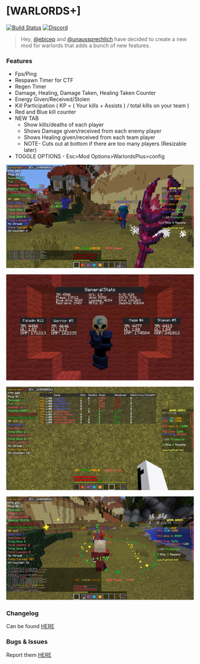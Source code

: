 # [WARLORDS+]
[![Build Status](https://travis-ci.com/unaussprechlich/warlordsplus.svg?branch=master)](https://travis-ci.com/unaussprechlich/warlordsplus)
[ ![Discord](https://img.shields.io/discord/707725615247130635.svg?colorB=7289DA&logo=data:image/png;base64,iVBORw0KGgoAAAANSUhEUgAAAHYAAABWAgMAAABnZYq0AAAACVBMVEUAAB38%2FPz%2F%2F%2F%2Bm8P%2F9AAAAAXRSTlMAQObYZgAAAAFiS0dEAIgFHUgAAAAJcEhZcwAACxMAAAsTAQCanBgAAAAHdElNRQfhBxwQJhxy2iqrAAABoElEQVRIx7WWzdGEIAyGgcMeKMESrMJ6rILZCiiBg4eYKr%2Fd1ZAfgXFm98sJfAyGNwno3G9sLucgYGpQ4OGVRxQTREMDZjF7ILSWjoiHo1n%2BE03Aw8p7CNY5IhkYd%2F%2F6MtO3f8BNhR1QWnarCH4tr6myl0cWgUVNcfMcXACP1hKrGMt8wcAyxide7Ymcgqale7hN6846uJCkQxw6GG7h2MH4Czz3cLqD1zHu0VOXMfZjHLoYvsdd0Q7ZvsOkafJ1P4QXxrWFd14wMc60h8JKCbyQvImzlFjyGoZTKzohwWR2UzSONHhYXBQOaKKsySsahwGGDnb%2FiYPJw22sCqzirSULYy1qtHhXGbtgrM0oagBV4XiTJok3GoLoDNH8ooTmBm7ZMsbpFzi2bgPGoXWXME6XT%2BRJ4GLddxJ4PpQy7tmfoU2HPN6cKg%2BledKHBKlF8oNSt5w5g5o8eXhu1IOlpl5kGerDxIVT%2BztzKepulD8utXqpChamkzzuo7xYGk%2FkpSYuviLXun5bzdRf0Krejzqyz7Z3p0I1v2d6HmA07dofmS48njAiuMgAAAAASUVORK5CYII%3D) ](https://discord.gg/WVTRqwe)

> Hey, [@ebicep](https://github.com/ebicep) and [@unaussprechlich](https://github.com/unaussprechlich) have decided to create a new mod for warlords that adds a bunch of new features.

### Features
- Fps/Ping​
- Respawn Timer for CTF​
- Regen Timer​
- Damage, Healing, Damage Taken, Healing Taken Counter​
- Energy Given/Received/Stolen​
- Kill Participation ( KP = ( Your kills + Assists ) / total kills on your team )​
- Red and Blue kill counter​
- NEW TAB​
  - Show kills/deaths of each player
  - Shows Damage given/received from each enemy player
  - Shows Healing given/received from each team player
  - NOTE- Cuts out at bottom if there are too many players (Resizable later)​
- TOGGLE OPTIONS - Esc>Mod Options>WarlordsPlus>config

![Feature](images/2020-07-13_19.13.28.png)

![Feature](images/2020-07-13_19.04.10.png)

![Feature](images/2020-07-13_19.14.48.png)

![Feature](images/2020-07-13_19.17.41.png)

### Changelog 
Can be found [HERE](https://github.com/unaussprechlich/warlordsplus/releases)

### Bugs & Issues

Report them [HERE](https://github.com/unaussprechlich/warlordsplus/issues)

